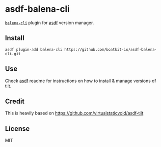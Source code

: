 # asdf-balena-cli

[`balena-cli`][util] plugin for [asdf](https://github.com/asdf-vm/asdf) version manager.

## Install

```
asdf plugin-add balena-cli https://github.com/boatkit-io/asdf-balena-cli.git
```

## Use

Check [asdf](https://github.com/asdf-vm/asdf) readme for instructions on how to install & manage versions of tilt.

[util]: https://github.com/balena-io/balena-cli

## Credit

This is heavily based on https://github.com/virtualstaticvoid/asdf-tilt

## License

MIT
